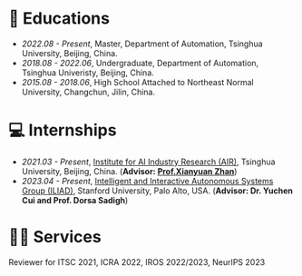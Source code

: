 
# 📖 Educations
- *2022.08 - Present*, Master, Department of Automation, Tsinghua University, Beijing, China.
- *2018.08 - 2022.06*, Undergraduate, Department of Automation, Tsinghua Univeristy, Beijing, China.
- *2015.08 - 2018.06*, High School Attached to Northeast Normal University, Changchun, Jilin, China.

# 💻 Internships
- *2021.03 - Present*, [Institute for AI Industry Research (AIR)](https://air.tsinghua.edu.cn/), Tsinghua University, Beijing, China. (**Advisor: [Prof.Xianyuan Zhan](http://zhanxianyuan.xyz/)**)
- *2023.04 - Present*, [Intelligent and Interactive Autonomous Systems Group (ILIAD)](https://iliad.stanford.edu/), Stanford University, Palo Alto, USA. (**Advisor: Dr. Yuchen Cui and Prof. Dorsa Sadigh**)

# 🧑‍🎨 Services
Reviewer for ITSC 2021, ICRA 2022, IROS 2022/2023, NeurIPS 2023
